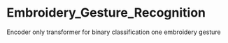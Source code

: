 # Embroidery_Gesture_Recognition
Encoder only transformer for binary classification one embroidery gesture
